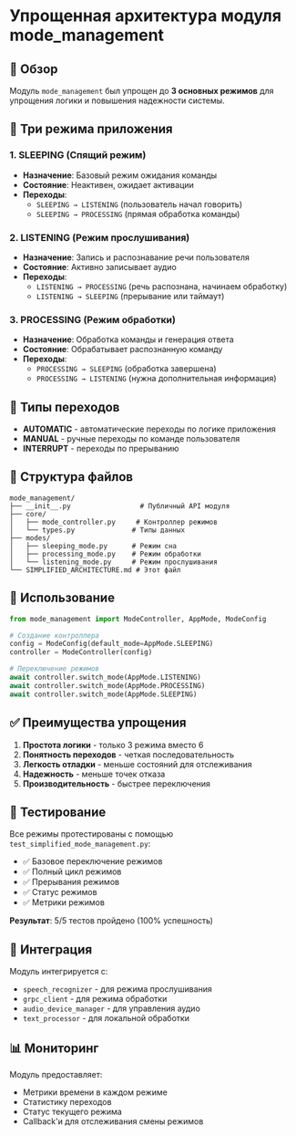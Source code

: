 # Упрощенная архитектура модуля mode_management

## 🎯 Обзор

Модуль `mode_management` был упрощен до **3 основных режимов** для упрощения логики и повышения надежности системы.

## 🔄 Три режима приложения

### 1. **SLEEPING** (Спящий режим)
- **Назначение**: Базовый режим ожидания команды
- **Состояние**: Неактивен, ожидает активации
- **Переходы**: 
  - `SLEEPING → LISTENING` (пользователь начал говорить)
  - `SLEEPING → PROCESSING` (прямая обработка команды)

### 2. **LISTENING** (Режим прослушивания)
- **Назначение**: Запись и распознавание речи пользователя
- **Состояние**: Активно записывает аудио
- **Переходы**:
  - `LISTENING → PROCESSING` (речь распознана, начинаем обработку)
  - `LISTENING → SLEEPING` (прерывание или таймаут)

### 3. **PROCESSING** (Режим обработки)
- **Назначение**: Обработка команды и генерация ответа
- **Состояние**: Обрабатывает распознанную команду
- **Переходы**:
  - `PROCESSING → SLEEPING` (обработка завершена)
  - `PROCESSING → LISTENING` (нужна дополнительная информация)

## 🔗 Типы переходов

- **AUTOMATIC** - автоматические переходы по логике приложения
- **MANUAL** - ручные переходы по команде пользователя
- **INTERRUPT** - переходы по прерыванию

## 📁 Структура файлов

```
mode_management/
├── __init__.py                 # Публичный API модуля
├── core/
│   ├── mode_controller.py     # Контроллер режимов
│   └── types.py              # Типы данных
├── modes/
│   ├── sleeping_mode.py      # Режим сна
│   ├── processing_mode.py    # Режим обработки
│   └── listening_mode.py     # Режим прослушивания
└── SIMPLIFIED_ARCHITECTURE.md # Этот файл
```

## 🚀 Использование

```python
from mode_management import ModeController, AppMode, ModeConfig

# Создание контроллера
config = ModeConfig(default_mode=AppMode.SLEEPING)
controller = ModeController(config)

# Переключение режимов
await controller.switch_mode(AppMode.LISTENING)
await controller.switch_mode(AppMode.PROCESSING)
await controller.switch_mode(AppMode.SLEEPING)
```

## ✅ Преимущества упрощения

1. **Простота логики** - только 3 режима вместо 6
2. **Понятность переходов** - четкая последовательность
3. **Легкость отладки** - меньше состояний для отслеживания
4. **Надежность** - меньше точек отказа
5. **Производительность** - быстрее переключения

## 🧪 Тестирование

Все режимы протестированы с помощью `test_simplified_mode_management.py`:
- ✅ Базовое переключение режимов
- ✅ Полный цикл режимов
- ✅ Прерывания режимов
- ✅ Статус режимов
- ✅ Метрики режимов

**Результат**: 5/5 тестов пройдено (100% успешность)

## 🔧 Интеграция

Модуль интегрируется с:
- `speech_recognizer` - для режима прослушивания
- `grpc_client` - для режима обработки
- `audio_device_manager` - для управления аудио
- `text_processor` - для локальной обработки

## 📊 Мониторинг

Модуль предоставляет:
- Метрики времени в каждом режиме
- Статистику переходов
- Статус текущего режима
- Callback'и для отслеживания смены режимов
